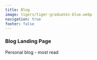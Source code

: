 ```yaml
---
title: Blog
image: tigers/tiger-graduates-blue.webp
navigation: true
footer: false
---
```


### Blog Landing Page

Personal blog - most read

